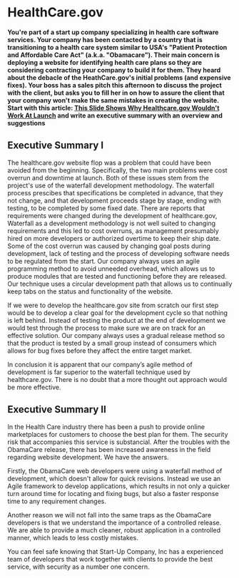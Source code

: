 HealthCare.gov
==============
**You're part of a start up company specializing in health care software services. Your company has been contacted by a country that is transitioning to a health care system similar to USA's "Patient Protection and Affordable Care Act" (a.k.a. "Obamacare"). Their main concern is deploying a website for identifying health care plans so they are considering contracting your company to build it for them. They heard about the debacle of the HeathCare.gov's initial problems (and expensive fixes). Your boss has a sales pitch this afternoon to discuss the project with the client, but asks you to fill her in on how to assure the client that your company won't make the same mistakes in creating the website. Start with this article: [This Slide Shows Why Healthcare.gov Wouldn't Work At Launch](http://www.npr.org/blogs/alltechconsidered/2013/11/19/246132770/this-slide-shows-why-healthcare-gov-wouldnt-work-at-launch) and write an executive summary with an overview and suggestions**

Executive Summary I
-------------------
The healthcare.gov website flop was a problem that could have been avoided from the beginning. Specifically, the two main problems were cost overrun and downtime at launch. Both of these issues stem from the project's use of the waterfall development methodology. The waterfall process prescibes that specifications be completed in advance, that they not change, and that development proceeds stage by stage, ending with testing, to be completed by some fixed date. There are reports that requirements were changed during the development of healthcare.gov, Waterfall as a development methodology is not well suited to changing requirements and this led to cost overruns, as management presumably hired on more developers or authorized overtime to keep their ship date. Some of the cost overrun was caused by changing goal posts during development, lack of testing and the process of developing software needs to be regulated from the start. Our company always uses an agile programming method to avoid unneeded overhead, which allows us to produce modules that are tested and functioning before they are released. Our technique uses a circular development path that allows us to continually keep tabs on the status and functionality of the website.

If we were to develop the healthcare.gov site from scratch our first step would be to develop a clear goal for the development cycle so that nothing is left behind. Instead of testing the product at the end of development we would test through the process to make sure we are on track for an effective solution. Our company always uses a gradual release method so that the product is tested by a small group instead of consumers which allows for bug fixes before they affect the entire target
market.

In conclusion it is apparent that our company’s agile method of development is far superior to the waterfall technique used by healthcare.gov. There is no doubt that a more thought out approach would be more effective.


Executive Summary II
--------------------
In the Health Care industry there has been a push to provide online marketplaces for customers to choose the best plan for them. The security risk that accompanies this service is substancial.  After the troubles with the ObamaCare release, there has been increased awareness in the field regarding website development. We have the answers.

Firstly, the ObamaCare web developers were using a  waterfall method of development, which doesn't allow for quick revisions. Instead we use an Agile framework to develop applications, which results in not only a quicker turn around time for locating and fixing bugs, but also a faster response time to any requirement changes.

Another reason we will not fall into the same traps as the ObamaCare developers is that we understand the importance of a controlled release. We are able to provide a much cleaner, robust application in a controlled manner, which leads to less costly mistakes.

You can feel safe knowing that Start-Up Company, Inc has a experienced team of developers that work together with clients to provide the best service, with security as a number one concern.